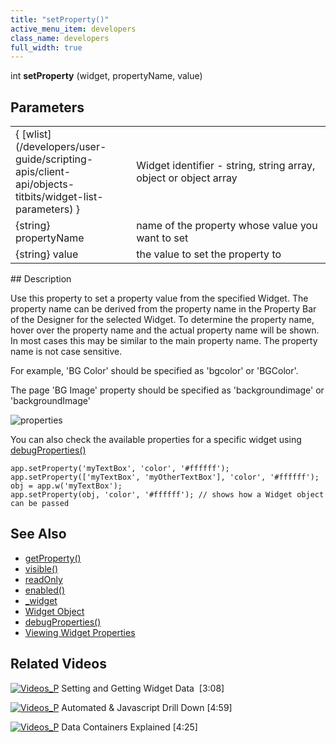```yaml
---
title: "setProperty()"
active_menu_item: developers
class_name: developers
full_width: true
---
```



int **setProperty** (widget, propertyName, value)

## Parameters

<table>
<tr>
<td width="175">
{ [wlist](/developers/user-guide/scripting-apis/client-api/objects-titbits/widget-list-parameters) }

</td>
<td width="14">
</td>
<td width="691">
Widget identifier - string, string array, object or object array

</td>
</tr>
<tr>
<td width="175">
{string} propertyName

</td>
<td width="14">
</td>
<td width="691">
name of the property whose value you want to set

</td>
</tr>
<tr>
<td width="175">
{string} value

</td>
<td width="14">
</td>
<td width="691">
the value to set the property to

</td>
</tr>
</table>
## Description

Use this property to set a property value from the specified Widget. The property name can be derived from the property name in the Property Bar of the Designer for the selected Widget. To determine the property name, hover over the property name and the actual property name will be shown. In most cases this may be similar to the main property name. The property name is not case sensitive.

For example, 'BG Color' should be specified as 'bgcolor' or 'BGColor'.

The page 'BG Image' property should be specified as 'backgroundimage' or 'backgroundImage'

![properties](/img/docs/properties.png)

You can also check the available properties for a specific widget using [debugProperties()](/developers/user-guide/scripting-apis/client-api/app-functions/debugproperties)

    app.setProperty('myTextBox', 'color', '#ffffff');
    app.setProperty(['myTextBox', 'myOtherTextBox'], 'color', '#ffffff');
    obj = app.w('myTextBox');
    app.setProperty(obj, 'color', '#ffffff'); // shows how a Widget object can be passed
   

## See Also

 - [getProperty()](/developers/user-guide/scripting-apis/client-api/widget-functions/getproperty)
 - [visible()](/developers/user-guide/scripting-apis/client-api/widget-data-state-manipulation/visible)
 - [readOnly](/developers/user-guide/scripting-apis/client-api/widget-data-state-manipulation/readonly)
 - [enabled()](/developers/user-guide/scripting-apis/client-api/widget-data-state-manipulation/enabled)
 - [\_widget](/developers/user-guide/scripting-apis/client-api/objects-titbits/ref-widget)
 - [Widget Object](/developers/user-guide/scripting-apis/client-api/objects-titbits/widget-object)
 - [debugProperties()](/developers/user-guide/scripting-apis/client-api/app-functions/debugproperties)
 - [Viewing Widget Properties](/developers/user-guide/scripting-apis/client-scripting-overview/debugging-ac-scripts/viewing-widget-properties)

## Related Videos

[![Videos\_P](/img/docs/videos_p.png)](http://www.youtube.com/v/VTypeamWf5E?autoplay=1&hd=1&fs=1&showsearch=0&rel=0&) Setting and Getting Widget Data  [3:08]

[![Videos\_P](/img/docs/videos_p.png)](http://www.youtube.com/v/t-MozAiRF0Q?autoplay=1&hd=1&fs=1&showsearch=0&rel=0&) Automated & Javascript Drill Down [4:59]

[![Videos\_P](/img/docs/videos_p.png)](http://www.youtube.com/v/TrfVkAavkOQ?autoplay=1&hd=1&fs=1&showsearch=0&rel=0&) Data Containers Explained [4:25]
